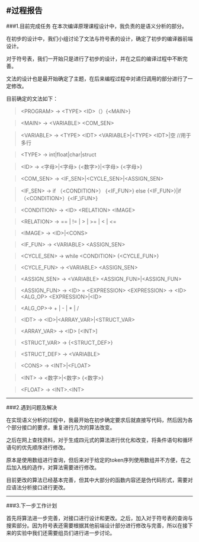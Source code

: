 #过程报告
---
###1.目前完成任务
在本次编译原理课程设计中，我负责的是语义分析的部分。

在初步的设计中，我们小组讨论了文法与符号表的设计，确定了初步的编译器前端设计。

对于符号表，我们一开始只是进行了初步的设计，并在之后的编译过程中不断完善。

文法的设计也是最开始确定了主题，在后来编程过程中对递归调用的部分进行了一定修改。

目前确定的文法如下：
><PROGRAM\> -> <TYPE\> <ID\>（）{<MAIN\>}

><MAIN\> -> <VARIABLE\> <COM\_SEN\>

><VARIABLE\> -> <TYPE\> <IDT\> <VARIABLE\>|<TYPE\> <IDT\>|空       //用于多行

><TYPE\> -> int|float|char|struct

><ID\> -> <字母\>|<字母\> {<数字\>}|<字母\> {<字母\>}

><COM\_SEN\> -> <IF\_SEN\>|<CYCLE\_SEN\>|<ASSIGN\_SEN\>

><IF\_SEN\> -> if （<CONDITION\>） {<IF\_FUN\>} else {<IF\_FUN\>}|if（<CONDITION\>）{<IF_\FUN\>}

><CONDITION\> -> <ID\> <RELATION\> <IMAGE\>

><RELATION\> -> == | != | > | >= | < | <=

><IMAGE\> -> <ID\>|<CONS\>

><IF\_FUN\> -> <VARIABLE\> <ASSIGN\_SEN\>

><CYCLE\_SEN\> -> while <CONDITION\> {<CYCLE\_FUN\>}

><CYCLE\_FUN\> -> <VARIABLE\> <ASSIGN\_SEN\>

><ASSIGN\_SEN\> -> <VARIABLE\> <ASSIGN\_FUN\>|<ASSIGN\_FUN\>

><ASSIGN\_FUN\> -> <ID\> = <EXPRESSION\>
><EXPRESSION\> -> <ID\> <ALG\_OP> <EXPRESSION\>|<ID\>

><ALG\_OP>-> + | - | * | /

><IDT\> -> <ID\>|<ARRAY\_VAR\>|<STRUCT\_VAR\>

><ARRAY\_VAR\> -> <ID\> [<INT\>]

><STRUCT\_VAR\> -> {<STRUCT\_DEF\>}

><STRUCT\_DEF\> -> <VARIABLE\>

><CONS\> -> <INT\>|<FLOAT\>

><INT\> -> <数字\>|<数字\> {<数字\>}

><FLOAT\> -> <INT\>.<INT\>

---
###2.遇到问题及解决

在实现语义分析的过程中，我最开始在初步确定要求后就直接写代码，然后因为各个部分接口的要求，重复进行几次的算法改变。

之后在网上查找资料，对于生成四元式的算法进行优化和改变，将条件语句和循环语句的优先顺序进行修改。

原本是使用数组进行查询，但后来对于给定的token序列使用数组并不方便，在之后加入栈的造作，对算法需要进行修改。

目前更改的算法已经基本完善，但其中大部分的函数内容还是伪代码形式，需要对应语法分析接口进行更改。

---
###3.下一步工作计划

首先将算法进一步完善，对接口进行设计和更改。之后，加入对于符号表的查询与搜索部分。因为符号表还需要根据其他前端设计部分进行修改与完善，所以在接下来的实验中我们还需要组员们进行进一步讨论。



